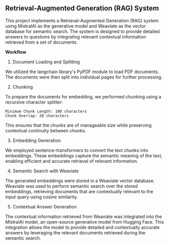 

## Retrieval-Augmented Generation (RAG) System

This project implements a Retrieval-Augmented Generation (RAG) system using MistralAI as the generative model and Weaviate as the vector database for semantic search. The system is designed to provide detailed answers to questions by integrating relevant contextual information retrieved from a set of documents.

**Workflow**
1. Document Loading and Splitting

We utilized the langchain library's PyPDF module to load PDF documents. The documents were then split into individual pages for further processing.

2. Chunking

To prepare the documents for embedding, we performed chunking using a recursive character splitter:

    Minimum Chunk Length: 100 characters
    Chunk Overlap: 20 characters

This ensures that the chunks are of manageable size while preserving contextual continuity between chunks.

3. Embedding Generation

We employed sentence-transformers to convert the text chunks into embeddings. These embeddings capture the semantic meaning of the text, enabling efficient and accurate retrieval of relevant information.

4. Semantic Search with Weaviate

The generated embeddings were stored in a Weaviate vector database. Weaviate was used to perform semantic search over the stored embeddings, retrieving documents that are contextually relevant to the input query using cosine similarity.

5. Contextual Answer Generation

The contextual information retrieved from Weaviate was integrated into the MistralAI model, an open-source generative model from Hugging Face. This integration allows the model to provide detailed and contextually accurate answers by leveraging the relevant documents retrieved during the semantic search.
